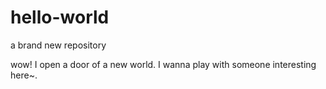 # hello-world
a brand new repository

wow! I open a door of a new world.
I wanna play with someone interesting here~.
